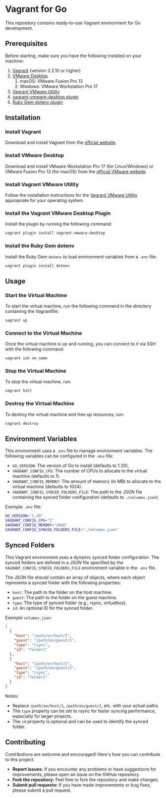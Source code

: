 # Vagrant for Go

This repository contains ready-to-use Vagrant environment for Go development.

## Prerequisites

Before starting, make sure you have the following installed on your machine:

1. [Vagrant](https://www.vagrantup.com/downloads) (version 2.2.10 or higher)
2. [VMware Desktop](https://www.vmware.com/products/workstation-pro.html)
   1. macOS: VMware Fusion Pro 13
   2. Windows: VMware Workstation Pro 17 
3. [Vagrant VMware Utility](https://www.vagrantup.com/docs/vmware/vagrant-vmware-utility)
4. [vagrant-vmware-desktop plugin](https://www.vagrantup.com/docs/providers/vmware/installation)
5. [Ruby Gem dotenv plugin](https://rubygems.org/gems/dotenv)

## Installation

### Install Vagrant

Download and install Vagrant from the [official website](https://www.vagrantup.com/downloads).

### Install VMware Desktop

Download and install VMware Workstation Pro 17 (for Linux/Windows) or VMware Fusion Pro 13 (for macOS) from the [official VMware website](https://www.vmware.com/products/workstation-pro.html).

### Install Vagrant VMware Utility

Follow the installation instructions for the [Vagrant VMware Utility](https://www.vagrantup.com/docs/vmware/vagrant-vmware-utility) appropriate for your operating system.

### Install the Vagrant VMware Desktop Plugin

Install the plugin by running the following command:

```sh
vagrant plugin install vagrant-vmware-desktop
```

### Install the Ruby Gem dotenv

Install the Ruby Gem `dotenv` to load environment variables from a `.env` file:

```sh
vagrant plugin install dotenv
```

## Usage

### Start the Virtual Machine

To start the virtual machine, run the following command in the directory containing the Vagrantfile:

```sh
vagrant up
```

### Connect to the Virtual Machine

Once the virtual machine is up and running, you can connect to it via SSH with the following command:

```sh
vagrant ssh vm_name
```

### Stop the Virtual Machine

To stop the virtual machine, run:

```sh
vagrant halt
```

### Destroy the Virtual Machine

To destroy the virtual machine and free up resources, run:

```sh
vagrant destroy
```

## Environment Variables

This environment uses a `.env` file to manage environment variables. The following variables can be configured in the `.env` file:

- `GO_VERSION`: The version of Go to install (defaults to 1.20).
- `VAGRANT_CONFIG_CPU`: The number of CPUs to allocate to the virtual machine (defaults to 1).
- `VAGRANT_CONFIG_MEMORY`: The amount of memory (in MB) to allocate to the virtual machine (defaults to 1024).
- `VAGRANT_CONFIG_SYNCED_FOLDERS_FILE`: The path to the JSON file containing the synced folder configuration (defaults to `./volumes.json`).

Exemple `.env` file:

```sh
GO_VERSION="1.20"
VAGRANT_CONFIG_CPU="2"
VAGRANT_CONFIG_MEMORY="2048"
VAGRANT_CONFIG_SYNCED_FOLDERS_FILE="./volumes.json"
```

## Synced Folders

This Vagrant environment uses a dynamic synced folder configuration. The synced folders are defined in a JSON file specified by the `VAGRANT_CONFIG_SYNCED_FOLDERS_FILE` environment variable in the `.env` file.

The JSON file should contain an array of objects, where each object represents a synced folder with the following properties:

- `host`: The path to the folder on the host machine.
- `guest`: The path to the folder on the guest machine.
- `type`: The type of synced folder (e.g., rsync, virtualbox).
- `id`: An optional ID for the synced folder.

Exemple `volumes.json`:

```json
[
  {
    "host": "/path/on/host/1",
    "guest": "/path/on/guest/1",
    "type": "rsync",
    "id": "folder1"
  },
  {
    "host": "/path/on/host/2",
    "guest": "/path/on/guest/2",
    "type": "rsync",
    "id": "folder2"
  }
]
```

Notes:
- Replace `/path/on/host/1`, `/path/on/guest/1`, etc. with your actual paths.
- The `type` property can be set to rsync for faster syncing performance, especially for larger projects.
- The `id` property is optional and can be used to identify the synced folder.

## Contributing

Contributions are welcome and encouraged!  Here's how you can contribute to this project:

- **Report issues:** If you encounter any problems or have suggestions for improvements, please open an issue on the GitHub repository.   
- **Fork the repository:** Feel free to fork the repository and make changes.
- **Submit pull requests:** If you have made improvements or bug fixes, please submit a pull request.